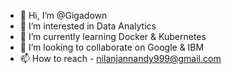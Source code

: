 - 👋 Hi, I’m @Gigadown
- 👀 I’m interested in Data Analytics
- 🌱 I’m currently learning Docker & Kubernetes
- 💞️ I’m looking to collaborate on Google & IBM
- 📫 How to reach - nilanjannandy999@gmail.com

<!---
Gigadown/Gigadown is a ✨ special ✨ repository because its `README.md` (this file) appears on your GitHub profile.
You can click the Preview link to take a look at your changes.
--->
